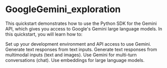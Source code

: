 # GoogleGemini_exploration

This quickstart demonstrates how to use the Python SDK for the Gemini API, which gives you access to Google's Gemini large language models. In this quickstart, you will learn how to:

Set up your development environment and API access to use Gemini.
Generate text responses from text inputs.
Generate text responses from multimodal inputs (text and images).
Use Gemini for multi-turn conversations (chat).
Use embeddings for large language models.
